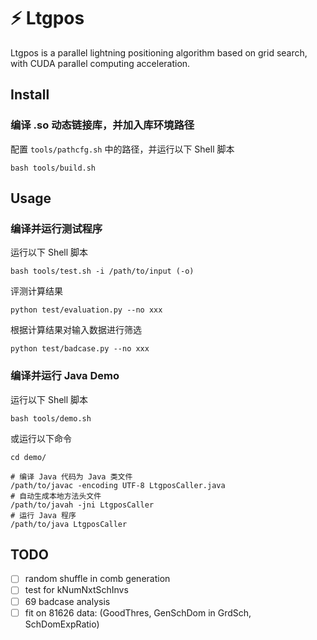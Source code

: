 # ⚡️ Ltgpos

Ltgpos is a parallel lightning positioning algorithm based on grid search, with CUDA parallel computing acceleration.

## Install

### 编译 .so 动态链接库，并加入库环境路径

配置 `tools/pathcfg.sh` 中的路径，并运行以下 Shell 脚本

```shell
bash tools/build.sh
```

## Usage

### 编译并运行测试程序

运行以下 Shell 脚本

```shell
bash tools/test.sh -i /path/to/input (-o)
```

评测计算结果

```shell
python test/evaluation.py --no xxx
```

根据计算结果对输入数据进行筛选

```shell
python test/badcase.py --no xxx
```

### 编译并运行 Java Demo

运行以下 Shell 脚本

```shell
bash tools/demo.sh
```

或运行以下命令

```shell
cd demo/

# 编译 Java 代码为 Java 类文件
/path/to/javac -encoding UTF-8 LtgposCaller.java
# 自动生成本地方法头文件
/path/to/javah -jni LtgposCaller
# 运行 Java 程序
/path/to/java LtgposCaller
```

## TODO

- [ ] random shuffle in comb generation
- [ ] test for kNumNxtSchInvs
- [ ] 69 badcase analysis
- [ ] fit on 81626 data: (GoodThres, GenSchDom in GrdSch, SchDomExpRatio)
